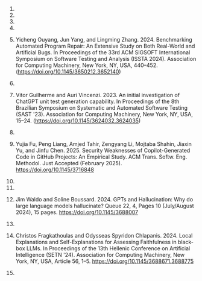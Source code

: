 1.

2.

3.

4.

5. Yicheng Ouyang, Jun Yang, and Lingming Zhang. 2024. Benchmarking Automated Program Repair: An Extensive Study on Both Real-World and Artificial Bugs. In Proceedings of the 33rd ACM SIGSOFT International Symposium on Software Testing and Analysis (ISSTA 2024). Association for Computing Machinery, New York, NY, USA, 440–452. (https://doi.org/10.1145/3650212.3652140)

6.

7. Vitor Guilherme and Auri Vincenzi. 2023. An initial investigation of ChatGPT unit test generation capability. In Proceedings of the 8th Brazilian Symposium on Systematic and Automated Software Testing (SAST '23). Association for Computing Machinery, New York, NY, USA, 15–24. (https://doi.org/10.1145/3624032.3624035)

8.

9. Yujia Fu, Peng Liang, Amjed Tahir, Zengyang Li, Mojtaba Shahin, Jiaxin Yu, and Jinfu Chen. 2025. Security Weaknesses of Copilot-Generated Code in GitHub Projects: An Empirical Study. ACM Trans. Softw. Eng. Methodol. Just Accepted (February 2025). https://doi.org/10.1145/3716848

10.

11.

12. Jim Waldo and Soline Boussard. 2024. GPTs and Hallucination: Why do large language models hallucinate? Queue 22, 4, Pages 10 (July/August 2024), 15 pages. https://doi.org/10.1145/3688007

13.

14. Christos Fragkathoulas and Odysseas Spyridon Chlapanis. 2024. Local Explanations and Self-Explanations for Assessing Faithfulness in black-box LLMs. In Proceedings of the 13th Hellenic Conference on Artificial Intelligence (SETN '24). Association for Computing Machinery, New York, NY, USA, Article 56, 1–5. https://doi.org/10.1145/3688671.3688775

15.
